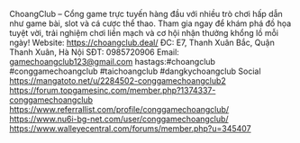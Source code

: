 ChoangClub – Cổng game trực tuyến hàng đầu với nhiều trò chơi hấp dẫn như game bài, slot và cá cược thể thao. Tham gia ngay để khám phá đồ họa tuyệt vời, trải nghiệm chơi liền mạch và cơ hội nhận thưởng khổng lồ mỗi ngày!
Website: https://choangclub.deal/
ĐC: E7, Thanh Xuân Bắc, Quận Thanh Xuân, Hà Nội
SĐT: 0985720906
Email: gamechoangclub123@gmail.com
hastags:#choangclub #conggamechoangclub #taichoangclub #dangkychoangclub
Social
https://mangatoto.net/u/2284502-conggamechoangclub2
https://forum.topgamesinc.com/member.php?1374337-conggamechoangclub
https://www.referrallist.com/profile/conggamechoangclub/
https://www.nu6i-bg-net.com/user/conggamechoangclub/
https://www.walleyecentral.com/forums/member.php?u=345407